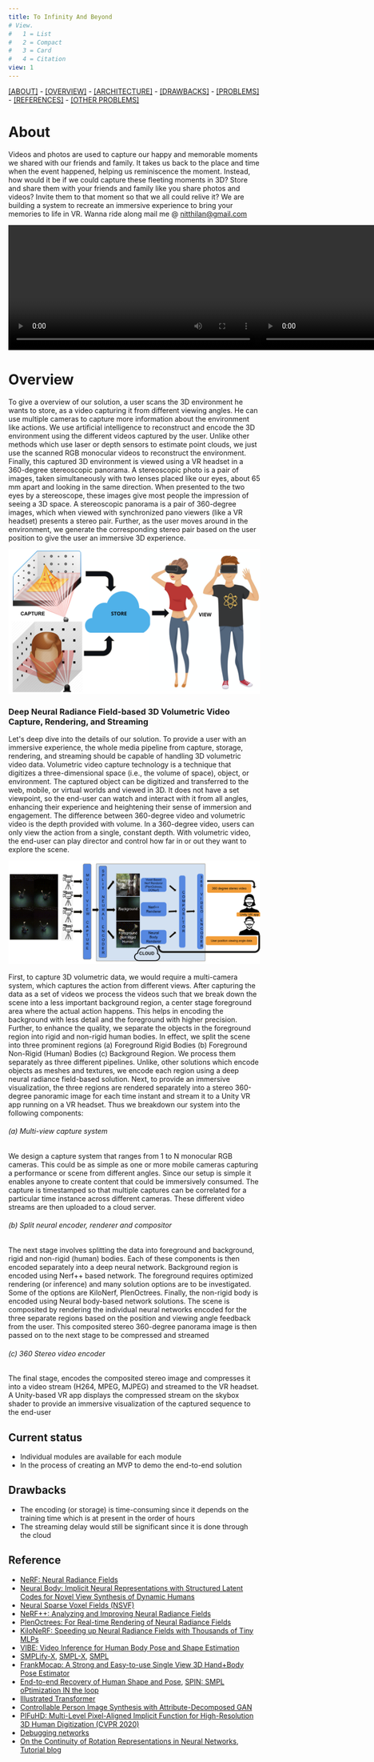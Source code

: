 ```yaml
---
title: To Infinity And Beyond
# View.
#   1 = List
#   2 = Compact
#   3 = Card
#   4 = Citation
view: 1
---
```


[[ABOUT]](#about) - [[OVERVIEW]](#overview) - [[ARCHITECTURE]](#Deep-Neural-Radiance-Field-based-3D-Volumetric-Video-Capture-Rendering-and-Streaming) - [[DRAWBACKS]](#drawbacks) - [[PROBLEMS]](#problems-working-on) - [[REFERENCES]](#references) - [[OTHER PROBLEMS]](/other_problems/)


# About

Videos and photos are used to capture our happy and memorable moments we shared with our friends and family. It takes us back to the place and time when the event happened, helping us reminiscence the moment. Instead, how would it be if we could capture these fleeting moments in 3D? Store and share them with your friends and family like you share photos and videos? Invite them to that moment so that we all could relive it? We are building a system to recreate an immersive experience to bring your memories to life in VR. Wanna ride along mail me @ nitthilan@gmail.com


<div class="container" style="display: flex;">
    <div style="flex-grow: 1;">
        <video src="https://user-images.githubusercontent.com/4926564/140678640-dd953bc5-185f-4f3a-8a56-6ce225625334.mov" autoplay loop controls="controls" style="width: 500px;"> </video> 
    </div>
    <div style="flex-grow: 1;">
        <video src="https://user-images.githubusercontent.com/4926564/140678863-6f5c790f-f705-44fa-a1e0-47f311ddbe13.mp4" controls="controls" style="width: 500px;" autoplay loop>
		</video>
    </div>
</div>


# Overview

To give a overview of our solution, a user scans the 3D environment he wants to store, as a video capturing it from different viewing angles. He can use multiple cameras to capture more information about the environment like actions. We use artificial intelligence to reconstruct and encode the 3D environment using the different videos captured by the user. Unlike other methods which use laser or depth sensors to estimate point clouds, we just use the scanned RGB monocular videos to reconstruct the environment. Finally, this captured 3D environment is viewed using a VR headset in a 360-degree stereoscopic panorama. A stereoscopic photo is a pair of images, taken simultaneously with two lenses placed like our eyes, about 65 mm apart and looking in the same direction. When presented to the two eyes by a stereoscope, these images give most people the impression of seeing a 3D space. A stereoscopic panorama is a pair of 360-degree images, which when viewed with synchronized pano viewers (like a VR headset) presents a stereo pair. Further, as the user moves around in the environment, we generate the corresponding stereo pair based on the user position to give the user an immersive 3D experience. 

![screen reader text](overview.png "Overview")


### Deep Neural Radiance Field-based 3D Volumetric Video Capture, Rendering, and Streaming



Let's deep dive into the details of our solution. To provide a user with an immersive experience, the whole media pipeline from capture, storage, rendering, and streaming should be capable of handling 3D volumetric video data. Volumetric video capture technology is a technique that digitizes a three-dimensional space (i.e., the volume of space), object, or environment. The captured object can be digitized and transferred to the web, mobile, or virtual worlds and viewed in 3D. It does not have a set viewpoint, so the end-user can watch and interact with it from all angles, enhancing their experience and heightening their sense of immersion and engagement. The difference between 360-degree video and volumetric video is the depth provided with volume. In a 360-degree video, users can only view the action from a single, constant depth. With volumetric video, the end-user can play director and control how far in or out they want to explore the scene.

![screen reader text](volumetric_video.png "System Architecture")

First, to capture 3D volumetric data, we would require a multi-camera system, which captures the action from different views. After capturing the data as a set of videos we process the videos such that we break down the scene into a less important background region, a center stage foreground area where the actual action happens. This helps in encoding the background with less detail and the foreground with higher precision. Further, to enhance the quality, we separate the objects in the foreground region into rigid and non-rigid human bodies. In effect, we split the scene into three prominent regions (a) Foreground Rigid Bodies (b) Foreground Non-Rigid (Human) Bodies (c) Background Region. We process them separately as three different pipelines. Unlike, other solutions which encode objects as meshes and textures, we encode each region using a deep neural radiance field-based solution. Next, to provide an immersive visualization, the three regions are rendered separately into a stereo 360-degree panoramic image for each time instant and stream it to a Unity VR app running on a VR headset. Thus we breakdown our system into the following components:

###### (a) Multi-view capture system

We design a capture system that ranges from 1 to N monocular RGB cameras. This could be as simple as one or more mobile cameras capturing a performance or scene from different angles. Since our setup is simple it enables anyone to create content that could be immersively consumed. The capture is timestamped so that multiple captures can be correlated for a particular time instance across different cameras. These different video streams are then uploaded to a cloud server.

###### (b) Split neural encoder, renderer and compositor

The next stage involves splitting the data into foreground and background, rigid and non-rigid (human) bodies. Each of these components is then encoded separately into a deep neural network. Background region is encoded using Nerf++ based network. The foreground requires optimized rendering (or inference) and many solution options are to be investigated. Some of the options are KiloNerf, PlenOctrees. Finally, the non-rigid body is encoded using Neural body-based network solutions. The scene is composited by rendering the individual neural networks encoded for the three separate regions based on the position and viewing angle feedback from the user. This composited stereo 360-degree panorama image is then passed on to the next stage to be compressed and streamed


###### (c) 360 Stereo video encoder 

The final stage, encodes the composited stereo image and compresses it into a video stream (H264, MPEG, MJPEG) and streamed to the VR headset. A Unity-based VR app displays the compressed stream on the skybox shader to provide an immersive visualization of the captured sequence to the end-user


## Current status

- Individual modules are available for each module
- In the process of creating an MVP to demo the end-to-end solution

## Drawbacks

- The encoding (or storage) is time-consuming since it depends on the training time which is at present in the order of hours
- The streaming delay would still be significant since it is done through the cloud

<!-- https://www.360cities.net/help/stereo_panos

https://www.modtechlabs.com/volumetric-video-introduction/

- Explain the application in simple terms like what is the input, what is the output
- Explain terms like volumetric video, Neural radiance field etc
- An app where you can capture your environment and share it with your friends
- Then jump into the enviroment and play games like hide and seek or find the clue based on clues - treasure hunt, or pin ball, shoot arrows, throw balls etc
- Like sharing photos and videos now you can share your whole environment



More and more AR and VR devices becoming ubiquitous and advancement in animation, we see a shift in the way people consume content. Instead of using mobile, tablet and TV screens, more and more immersive 3D volumetric displays using AR/VR devices like Oculus, Holo Lens, Vive are getting used. This inturn increases the demand for generation and consumption of immersive content for various applications like live action sports, music concerts, performances or virtual worlds where consumers can interact and hang out with their favorites artists, sportsman or teleport themselves to exotic locations

Being interested in application of AI/ML in the area of 3D graphics and animation and having a background in video encoding for conferencing, transmission and storage am proposing a low cost consumer grade volumetric video capture, storage, renderer and streaming solution for AR/VR end devices

 -->

## Reference
- [NeRF: Neural Radiance Fields](https://github.com/bmild/nerf)
- [Neural Body: Implicit Neural Representations with Structured Latent Codes for Novel View Synthesis of Dynamic Humans](https://github.com/zju3dv/neuralbody)
- [Neural Sparse Voxel Fields (NSVF)](https://github.com/facebookresearch/NSVF)
- [NeRF++: Analyzing and Improving Neural Radiance Fields](https://github.com/Kai-46/nerfplusplus)
- [PlenOctrees: For Real-time Rendering of Neural Radiance Fields](https://alexyu.net/plenoctrees/)
- [KiloNeRF: Speeding up Neural Radiance Fields with Thousands of Tiny MLPs](https://github.com/creiser/kilonerf)
- [VIBE: Video Inference for Human Body Pose and Shape Estimation](https://github.com/mkocabas/VIBE)
- [SMPLify-X](https://github.com/vchoutas/smplify-x), [SMPL-X](https://smpl-x.is.tue.mpg.de/), [SMPL](https://smpl.is.tue.mpg.de/)
- [FrankMocap: A Strong and Easy-to-use Single View 3D Hand+Body Pose Estimator](https://github.com/facebookresearch/frankmocap)
- [End-to-end Recovery of Human Shape and Pose](https://github.com/akanazawa/hmr), [SPIN: SMPL oPtimization IN the loop](https://github.com/nkolot/SPIN)
- [Illustrated Transformer](https://jalammar.github.io/illustrated-transformer/)
- [Controllable Person Image Synthesis with Attribute-Decomposed GAN](https://github.com/menyifang/ADGAN)
- [PIFuHD: Multi-Level Pixel-Aligned Implicit Function for High-Resolution 3D Human Digitization (CVPR 2020)](https://github.com/facebookresearch/pifuhd)
- [Debugging networks](https://jonathan-hui.medium.com/debug-a-deep-learning-network-part-5-1123c20f960d)
-  [On the Continuity of Rotation Representations in Neural Networks](https://arxiv.org/pdf/1812.07035.pdf), [Tutorial blog](https://towardsdatascience.com/better-rotation-representations-for-accurate-pose-estimation-e890a7e1317f)

